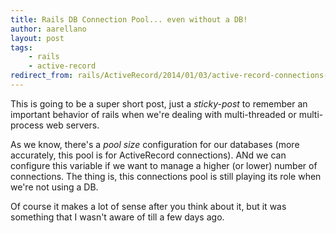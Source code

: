 ```yaml
---
title: Rails DB Connection Pool... even without a DB!
author: aarellano
layout: post
tags:
    - rails
    - active-record
redirect_from: rails/ActiveRecord/2014/01/03/active-record-connections-pool-without-db.html
---
```


This is going to be a super short post, just a *sticky-post* to remember an important behavior of rails when we're dealing with multi-threaded or multi-process web servers.

As we know, there's a *pool size* configuration for our databases (more accurately, this pool is for ActiveRecord connections). ANd we can configure this variable if we want to manage a higher (or lower) number of connections. The thing is, this connections pool is still playing its role when we're not using a DB.

Of course it makes a lot of sense after you think about it, but it was something that I wasn't aware of till a few days ago.
